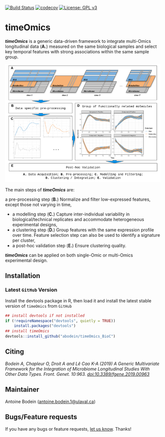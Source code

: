 
[![Build Status](https://travis-ci.com/abodein/timeOmics_BioC.svg?branch=master)](https://travis-ci.com/abodein/timeOmics_BioC)
[![codecov](https://codecov.io/gh/abodein/timeOmics_BioC/branch/master/graph/badge.svg)](https://codecov.io/gh/abodein/timeOmics_BioC)
[![License: GPL v3](https://img.shields.io/badge/License-GPLv3-blue.svg)](https://www.gnu.org/licenses/gpl-3.0)

# timeOmics

***timeOmics*** is a generic data-driven framework to integrate multi-Omics longitudinal data (**A.**) measured on the same biological samples and select key temporal features with strong associations within the same sample group.

![](./man/figures/method_overview.png)

The main steps of ***timeOmics*** are:

a pre-processing step (**B.**) Normalize and filter low-expressed features, except those not varying in time,
* a modelling step (**C.**)  Capture inter-individual variability in biological/technical replicates and accommodate heterogeneous experimental designs,
* a clustering step (**D.**) Group features with the same expression profile over time. Feature selection step can also be used to identify a signature per cluster,
* a post-hoc validation step (**E.**) Ensure clustering quality.

***timeOmics*** can be applied on both single-Omic or multi-Omics experimental design.

## Installation

### Latest `GitHub` Version

Install the devtools package in R, then load it and install the latest stable version of `timeOmics` from `GitHub`

```r
## install devtools if not installed
if (!requireNamespace("devtools", quietly = TRUE))
    install.packages("devtools")
## install timeOmics
devtools::install_github("abodein/timeOmics_BioC")
```

## Citing

*Bodein A, Chapleur O, Droit A and Lê Cao K-A (2019) A Generic Multivariate Framework for the Integration of Microbiome Longitudinal Studies With Other Data Types. Front. Genet. 10:963. <a href="http://dx.doi.org/10.3389/fgene.2019.00963"> doi:10.3389/fgene.2019.00963</a>*

## Maintainer
Antoine Bodein (<antoine.bodein.1@ulaval.ca>)

## Bugs/Feature requests

If you have any bugs or feature requests, [let us know](https://github.com/abodein/timeOmics_BioC/issues). Thanks!

